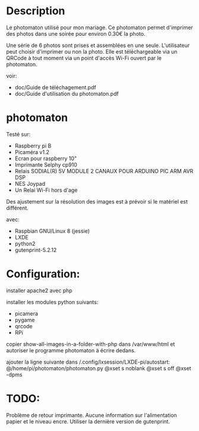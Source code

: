 Description
===========

Le photomaton utilisé pour mon mariage. Ce photomaton permet d'imprimer des photos dans une soirée pour environ 0.30€ la photo.

Une série de 6 photos sont prises et assemblées en une seule. L'utilisateur peut choisir d'imprimer ou non la photo. Elle est téléchargeable via un QRCode à tout moment via un point d'accès Wi-Fi ouvert par le photomaton.

voir:
  * doc/Guide de téléchagement.pdf
  * doc/Guide d'utilisation du photomaton.pdf

photomaton
==========

Testé sur:
 * Raspberry pi B
 * Picaméra v1.2
 * Ecran pour raspberry 10"
 * Imprimante Selphy cp910
 * Relais SODIAL(R) 5V MODULE 2 CANAUX POUR ARDUINO PIC ARM AVR DSP
 * NES Joypad
 * Un Relai Wi-Fi hors d'age

Des ajustement sur la résolution des images est à prévoir si le matériel est différent.

avec:
 * Raspbian GNU/Linux 8 (jessie)
 * LXDE
 * python2
 * gutenprint-5.2.12

Configuration:
==============

installer apache2 avec php

installer les modules python suivants:
 * picamera
 * pygame
 * qrcode
 * RPi

copier show-all-images-in-a-folder-with-php dans /var/www/html et autoriser le programme photomaton à écrire dedans.

ajouter la ligne suivante dans /.config/lxsession/LXDE-pi/autostart:
@/home/pi/photomaton/photomaton.py
@xset s noblank
@xset s off
@xset -dpms

TODO:
=====

Problème de retour imprimante. Aucune information sur l'alimentation papier et le niveau encre. Utiliser la dernière version de gutenprint.


